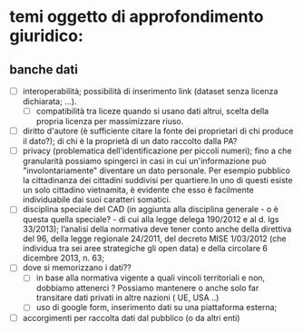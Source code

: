 temi oggetto di approfondimento giuridico:
=========================================
banche dati
-----------

- [ ] interoperabilità; possibilità di inserimento link (dataset senza licenza dichiarata; ...).
  - [ ] compatibilità tra liceze quando si usano dati altrui, scelta della propria licenza per massimizzare riuso.
- [ ] diritto d'autore (è sufficiente citare la fonte dei proprietari di chi produce il dato?); di chi è la proprietà di un dato raccolto dalla PA? 
- [ ] privacy (problematica dell'identificazione per piccoli numeri); fino a che granularità possiamo spingerci in casi in cui un'informazione può "involontariamente" diventare un dato personale. Per esempio pubblico la cittadinanza dei cittadini suddivisi per quartiere.In uno di questi esiste un solo cittadino vietnamita, è evidente che esso è facilmente individuabile dai suoi caratteri somatici.
- [ ] disciplina speciale del CAD (in aggiunta alla disciplina generale - o è questa quella speciale? - di cui alla legge delega 190/2012 e al d. lgs 33/2013); l’analisi della normativa deve tener conto anche della direttiva del 96, della legge regionale 24/2011, del decreto MISE 1/03/2012 (che individua tra sei aree strategiche gli open data) e della circolare 6 dicembre 2013, n. 63;
- [ ] dove si memorizzano i dati??
  - [ ] in base alla normativa vigente a quali vincoli territoriali e non, dobbiamo attenerci ? Possiamo mantenere o anche solo far transitare dati privati in altre nazioni ( UE, USA ..)
  - [ ] uso di google form, inserimento dati su una piattaforma esterna;
- [ ] accorgimenti per raccolta dati dal pubblico (o da altri enti)
